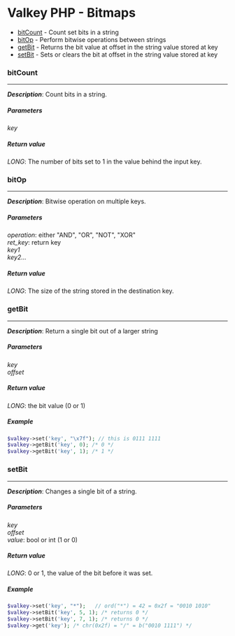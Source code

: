 # Valkey PHP  - Bitmaps

* [bitCount](#bitcount) - Count set bits in a string
* [bitOp](#bitop) - Perform bitwise operations between strings
* [getBit](#getbit) - Returns the bit value at offset in the string value stored at key
* [setBit](#setbit) - Sets or clears the bit at offset in the string value stored at key

### bitCount
-----
_**Description**_: Count bits in a string.

##### *Parameters*
*key*

##### *Return value*
*LONG*: The number of bits set to 1 in the value behind the input key.

### bitOp
-----
_**Description**_: Bitwise operation on multiple keys.

##### *Parameters*
*operation*: either "AND", "OR", "NOT", "XOR"  
*ret_key*: return key  
*key1*  
*key2...*

##### *Return value*
*LONG*: The size of the string stored in the destination key.


### getBit
-----
_**Description**_: Return a single bit out of a larger string

##### *Parameters*
*key*  
*offset*

##### *Return value*
*LONG*: the bit value (0 or 1)

##### *Example*

```php
$valkey->set('key', "\x7f"); // this is 0111 1111
$valkey->getBit('key', 0); /* 0 */
$valkey->getBit('key', 1); /* 1 */
```

### setBit
-----
_**Description**_: Changes a single bit of a string.

##### *Parameters*
*key*  
*offset*  
*value*: bool or int (1 or 0)

##### *Return value*
*LONG*: 0 or 1, the value of the bit before it was set.

##### *Example*

```php
$valkey->set('key', "*");	// ord("*") = 42 = 0x2f = "0010 1010"
$valkey->setBit('key', 5, 1); /* returns 0 */
$valkey->setBit('key', 7, 1); /* returns 0 */
$valkey->get('key'); /* chr(0x2f) = "/" = b("0010 1111") */
```
